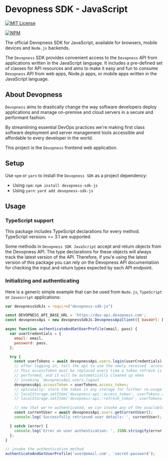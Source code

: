 # Devopness SDK - JavaScript

[![MIT License](https://img.shields.io/badge/license-MIT_License-green.svg?style=flat-square)](https://github.com/devopness/devopness-api-sdk-js/blob/master/LICENSE)

[![NPM](https://nodei.co/npm/devopness-sdk-js.png?downloads=true&stars=true)](https://nodei.co/npm/devopness-sdk-js/)

The official Devopness SDK for JavaScript, available for browsers, mobile devices and `Node.js` backends.

The `Devopness` SDK provides convenient access to the `Devopness` API from applications written in the JavaScript language. It includes a pre-defined set of classes for API resources and aims to make it easy and fun to consume `Devopness` API from web apps, Node.js apps, or mobile apps written in the JavaScript language.

## About Devopness
`Devopness` aims to drastically change the way software developers deploy applications and manage on-premise and cloud servers in a secure and performant fashion.

By streamlining essential DevOps practices we're making first class software deployment and server management tools accessible and affordable to every developer in the world.

This project is the `Devopness` frontend web application.

## Setup
Use `npm` or `yarn` to install the `Devopness SDK` as a project dependency:
- Using `npm`: `npm install devopness-sdk-js`
- Using `yarn`: `yard add devopness-sdk-js`

## Usage

### TypeScript support
This package includes TypeScript declarations for every method.
TypeScript versions >= 3.1 are supported.

Some methods in `Devopness SDK JavaScript` accept and return objects from the Devopness API. The type declarations for these objects will always track the latest version of the API. Therefore, if you'e using the latest version of this package you can rely on the Devopness API documentation for checking the input and return types expected by each API endpoint.

### Initializing and authenticating

Here is a generic simple example that can be used from `Node.js`, `TypeScript` or `Javascript` applications:

```javascript
var devopnessSdkJs = require("devopness-sdk-js")

const DEVOPNESS_API_BASE_URL = 'https://dev-api.devopness.com';
const devopnessApi = new devopnessSdkJs.DevopnessApiClient({ baseUrl: DEVOPNESS_API_BASE_URL });

async function authenticateAndGetUserProfile(email, pass) {
  var userCredentials = {
    email: email,
    password: pass,
  };

  try {
    const userTokens = await devopnessApi.users.login(userCredentials);
    // after logging in, tell the api to use the newly received `accessToken`.
    // This accessToken must be replaced every time a token refresh is
    // performed, and it will be automatically cleaned up when
    // invoking `devopnessApi.users.logout`
    devopnessApi.accessToken = userTokens.access_token;
    // optionally: store the token in any storage for further re-usage
    // localStorage.setItem('devopness-api::access_token', userTokens.access_token)
    // localStorage.setItem('devopness-api::refresh_token', userTokens.refresh_token)

    // now that we're authenticated, we can invoke any of the available API client methods
    const currentUser = await devopnessApi.users.getCurrentUser();
    console.log('Successfully retrieved user details: ', currentUser);

  } catch (error) {
    console.log('Error on user authentication: ', JSON.stringify(error.response.data));
  };
}

// invoke the authentication method
authenticateAndGetUserProfile('user@email.com', 'secret-password');

```
